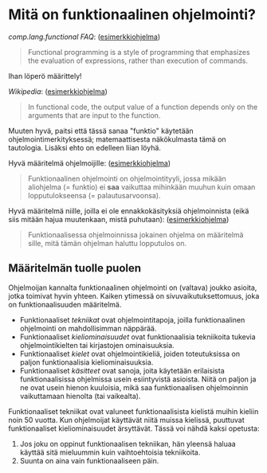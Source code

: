 # Mitä on funktionaalinen ohjelmointi?

*comp.lang.functional FAQ*: ([esimerkkiohjelma](ex-1.js))
> Functional programming is a style of programming that emphasizes the
> evaluation of expressions, rather than execution of commands.

Ihan löperö määrittely!

*Wikipedia*: ([esimerkkiohjelma](ex-2.js))
> In functional code, the output value of a function depends only on the
> arguments that are input to the function.

Muuten hyvä, paitsi että tässä sanaa "funktio" käytetään
ohjelmointimerkityksessä; matemaattisesta näkökulmasta tämä on
tautologia.  Lisäksi ehto on edelleen liian löyhä.

Hyvä määritelmä ohjelmoijille: ([esimerkkiohjelma](ex-3.js))
> Funktionaalinen ohjelmointi on ohjelmointityyli, jossa mikään
> aliohjelma (= funktio) ei **saa** vaikuttaa mihinkään muuhun kuin
> omaan lopputulokseensa (= palautusarvoonsa).

Hyvä määritelmä niille, joilla ei ole ennakkokäsityksiä ohjelmoinnista
(eikä siis mitään hajua muutenkaan, mistä puhutaan):
([esimerkkiohjelma](ex-4.js))
> Funktionaalisessa ohjelmoinnissa jokainen ohjelma on määritelmä sille,
> mitä tämän ohjelman haluttu lopputulos on.

## Määritelmän tuolle puolen

Ohjelmoijan kannalta funktionaalinen ohjelmointi on (valtava) joukko
asioita, jotka toimivat hyvin yhteen.  Kaiken ytimessä on
sivuvaikutuksettomuus, joka on funktionaalisuuden määritelmä.

- Funktionaaliset *tekniikat* ovat ohjelmointitapoja, joilla
  funktionaalinen ohjelmointi on mahdollisimman näppärää.
- Funktionaaliset *kieliominaisuudet* ovat funktionaalisia tekniikoita
  tukevia ohjelmointikielten tai kirjastojen ominaisuuksia.
- Funktionaaliset *kielet* ovat ohjelmointikieliä, joiden toteutuksissa
  on paljon funktionaalisia kieliominaisuuksia.
- Funktionaaliset *käsitteet* ovat sanoja, joita käytetään erilaisista
  funktionaalisissa ohjelmissa usein esiintyvistä asioista.  Niitä on
  paljon ja ne ovat usein hienon kuuloisia, mikä saa funktionaalisen
  ohjelmoinnin vaikuttamaan hienolta (tai vaikealta).

Funktionaaliset tekniikat ovat valuneet funktionaalisista kielistä
muihin kieliin noin 50 vuotta.  Kun ohjelmoijat käyttävät niitä muissa
kielissä, puuttuvat funktionaaliset kieliominaisuudet ärsyttävät.  Tässä
voi nähdä kaksi opetusta:

1. Jos joku on oppinut funktionaalisen tekniikan, hän yleensä haluaa
   käyttää sitä mieluummin kuin vaihtoehtoisia tekniikoita.
2. Suunta on aina vain funktionaaliseen päin.

